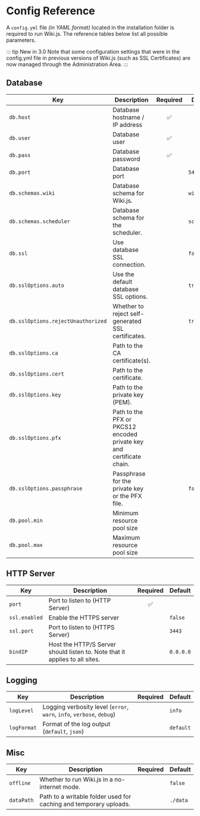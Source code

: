 # Config Reference

A `config.yml` file *(in YAML format)* located in the installation folder is required to run Wiki.js. The reference tables below list all possible parameters.

::: tip New in 3.0
Note that some configuration settings that were in the config.yml file in previous versions of Wiki.js (such as SSL Certificates) are now managed through the Administration Area.
:::

## Database

| Key                                | Description                                                          | Required | Default     |
|------------------------------------|----------------------------------------------------------------------|:--------:|-------------|
| `db.host`                          | Database hostname / IP address                                       |    ✅    |             |
| `db.user`                          | Database user                                                        |    ✅    |             |
| `db.pass`                          | Database password                                                    |    ✅    |             |
| `db.port`                          | Database port                                                        |          | `5432`      |
| `db.schemas.wiki`                  | Database schema for Wiki.js.                                         |          | `wiki`      |
| `db.schemas.scheduler`             | Database schema for the scheduler.                                   |          | `scheduler` |
| `db.ssl`                           | Use database SSL connection.                                         |          | `false`     |
| `db.sslOptions.auto`               | Use the default database SSL options.                                |          | `true`      |
| `db.sslOptions.rejectUnauthorized` | Whether to reject self-generated SSL certificates.                   |          | `true`      |
| `db.sslOptions.ca`                 | Path to the CA certificate(s).                                       |          |             |
| `db.sslOptions.cert`               | Path to the certificate.                                             |          |             |
| `db.sslOptions.key`                | Path to the private key (PEM).                                       |          |             |
| `db.sslOptions.pfx`                | Path to the PFX or PKCS12 encoded private key and certificate chain. |          |             |
| `db.sslOptions.passphrase`         | Passphrase for the private key or the PFX file.                      |          | `false`     |
| `db.pool.min` | Minimum resource pool size | | |
| `db.pool.max` | Maximum resource pool size | | |

## HTTP Server

| Key                                | Description                                                          | Required | Default     |
|------------------------------------|----------------------------------------------------------------------|:--------:|-------------|
| `port`                             | Port to listen to (HTTP Server)                                      |    ✅    |             |
| `ssl.enabled`                      | Enable the HTTPS server | | `false` |
| `ssl.port`                         | Port to listen to (HTTPS Server) | | `3443` |
| `bindIP` | Host the HTTP/S Server should listen to. Note that it applies to all sites. | | `0.0.0.0` |

## Logging

| Key                                | Description                                                          | Required | Default     |
|------------------------------------|----------------------------------------------------------------------|:--------:|-------------|
| `logLevel` | Logging verbosity level (`error`, `warn`, `info`, `verbose`, `debug`) | | `info` |
| `logFormat` | Format of the log output (`default`, `json`) | | `default` |

## Misc

| Key                                | Description                                                          | Required | Default     |
|------------------------------------|----------------------------------------------------------------------|:--------:|-------------|
| `offline` | Whether to run Wiki.js in a no-internet mode. | | `false` |
| `dataPath` | Path to a writable folder used for caching and temporary uploads. | | `./data` |